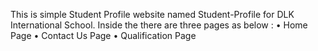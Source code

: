This is simple Student Profile website named Student-Profile for DLK International School. 
Inside the there are three pages as below :
    • Home Page
    • Contact Us Page
    • Qualification Page

